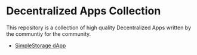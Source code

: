# Decentralized Apps Collection

This repository is a collection of high quality Decentralized Apps written by the communtiy for the community.

- [SimpleStorage dApp](https://github.com/charmingdata/dApp-simple-storage/tree/main)
